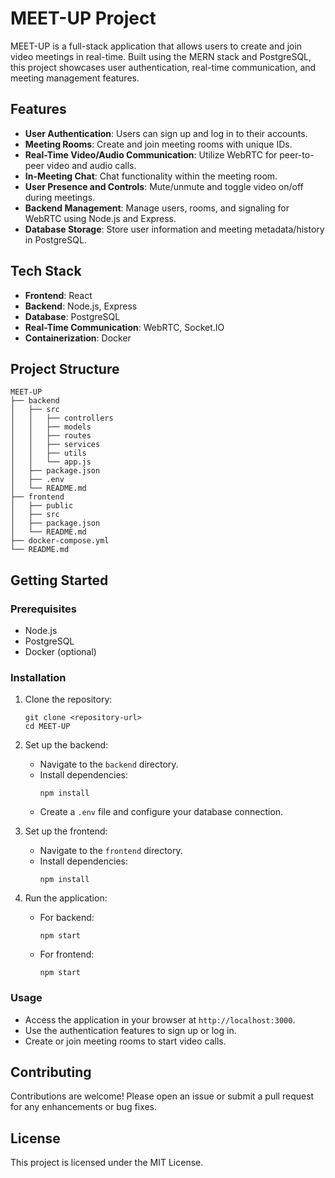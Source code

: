 # MEET-UP Project

MEET-UP is a full-stack application that allows users to create and join video meetings in real-time. Built using the MERN stack and PostgreSQL, this project showcases user authentication, real-time communication, and meeting management features.

## Features

- **User Authentication**: Users can sign up and log in to their accounts.
- **Meeting Rooms**: Create and join meeting rooms with unique IDs.
- **Real-Time Video/Audio Communication**: Utilize WebRTC for peer-to-peer video and audio calls.
- **In-Meeting Chat**: Chat functionality within the meeting room.
- **User Presence and Controls**: Mute/unmute and toggle video on/off during meetings.
- **Backend Management**: Manage users, rooms, and signaling for WebRTC using Node.js and Express.
- **Database Storage**: Store user information and meeting metadata/history in PostgreSQL.

## Tech Stack

- **Frontend**: React
- **Backend**: Node.js, Express
- **Database**: PostgreSQL
- **Real-Time Communication**: WebRTC, Socket.IO
- **Containerization**: Docker

## Project Structure

```
MEET-UP
├── backend
│   ├── src
│   │   ├── controllers
│   │   ├── models
│   │   ├── routes
│   │   ├── services
│   │   ├── utils
│   │   └── app.js
│   ├── package.json
│   ├── .env
│   └── README.md
├── frontend
│   ├── public
│   ├── src
│   ├── package.json
│   └── README.md
├── docker-compose.yml
└── README.md
```

## Getting Started

### Prerequisites

- Node.js
- PostgreSQL
- Docker (optional)

### Installation

1. Clone the repository:
   ```
   git clone <repository-url>
   cd MEET-UP
   ```

2. Set up the backend:
   - Navigate to the `backend` directory.
   - Install dependencies:
     ```
     npm install
     ```
   - Create a `.env` file and configure your database connection.

3. Set up the frontend:
   - Navigate to the `frontend` directory.
   - Install dependencies:
     ```
     npm install
     ```

4. Run the application:
   - For backend:
     ```
     npm start
     ```
   - For frontend:
     ```
     npm start
     ```

### Usage

- Access the application in your browser at `http://localhost:3000`.
- Use the authentication features to sign up or log in.
- Create or join meeting rooms to start video calls.

## Contributing

Contributions are welcome! Please open an issue or submit a pull request for any enhancements or bug fixes.

## License

This project is licensed under the MIT License.